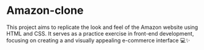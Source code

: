 # Amazon-clone
This project aims to replicate the look and feel of the Amazon website using HTML and CSS. It serves as a practice exercise in front-end development, focusing on creating a and visually appealing e-commerce interface 💻✨
